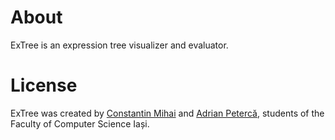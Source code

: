 # About

ExTree is an expression tree visualizer and evaluator.

# License

ExTree was created by [Constantin Mihai](https://github.com/UnexomWid) and [Adrian Petercă](https://github.com/adipeterca), students of the Faculty of Computer Science Iași.

